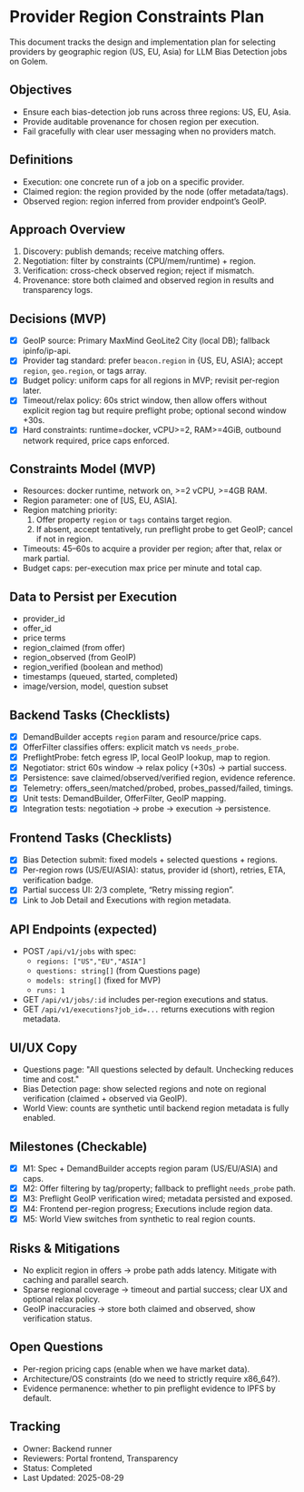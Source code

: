 # Provider Region Constraints Plan

This document tracks the design and implementation plan for selecting providers by geographic region (US, EU, Asia) for LLM Bias Detection jobs on Golem.

## Objectives
- Ensure each bias-detection job runs across three regions: US, EU, Asia.
- Provide auditable provenance for chosen region per execution.
- Fail gracefully with clear user messaging when no providers match.

## Definitions
- Execution: one concrete run of a job on a specific provider.
- Claimed region: the region provided by the node (offer metadata/tags).
- Observed region: region inferred from provider endpoint’s GeoIP.

## Approach Overview
1. Discovery: publish demands; receive matching offers.
2. Negotiation: filter by constraints (CPU/mem/runtime) + region.
3. Verification: cross-check observed region; reject if mismatch.
4. Provenance: store both claimed and observed region in results and transparency logs.

## Decisions (MVP)
- [x] GeoIP source: Primary MaxMind GeoLite2 City (local DB); fallback ipinfo/ip-api.
- [x] Provider tag standard: prefer `beacon.region` in {US, EU, ASIA}; accept `region`, `geo.region`, or tags array.
- [x] Budget policy: uniform caps for all regions in MVP; revisit per-region later.
- [x] Timeout/relax policy: 60s strict window, then allow offers without explicit region tag but require preflight probe; optional second window +30s.
- [x] Hard constraints: runtime=docker, vCPU>=2, RAM>=4GiB, outbound network required, price caps enforced.

## Constraints Model (MVP)
- Resources: docker runtime, network on, >=2 vCPU, >=4GB RAM.
- Region parameter: one of [US, EU, ASIA].
- Region matching priority:
  1) Offer property `region` or `tags` contains target region.
  2) If absent, accept tentatively, run preflight probe to get GeoIP; cancel if not in region.
- Timeouts: 45–60s to acquire a provider per region; after that, relax or mark partial.
- Budget caps: per-execution max price per minute and total cap.

## Data to Persist per Execution
- provider_id
- offer_id
- price terms
- region_claimed (from offer)
- region_observed (from GeoIP)
- region_verified (boolean and method)
- timestamps (queued, started, completed)
- image/version, model, question subset

## Backend Tasks (Checklists)
- [x] DemandBuilder accepts `region` param and resource/price caps.
- [x] OfferFilter classifies offers: explicit match vs `needs_probe`.
- [x] PreflightProbe: fetch egress IP, local GeoIP lookup, map to region.
- [x] Negotiator: strict 60s window → relax policy (+30s) → partial success.
- [x] Persistence: save claimed/observed/verified region, evidence reference.
- [x] Telemetry: offers_seen/matched/probed, probes_passed/failed, timings.
- [x] Unit tests: DemandBuilder, OfferFilter, GeoIP mapping.
- [x] Integration tests: negotiation → probe → execution → persistence.

## Frontend Tasks (Checklists)
- [x] Bias Detection submit: fixed models + selected questions + regions.
- [x] Per-region rows (US/EU/ASIA): status, provider id (short), retries, ETA, verification badge.
- [x] Partial success UI: 2/3 complete, “Retry missing region”.
- [x] Link to Job Detail and Executions with region metadata.

## API Endpoints (expected)
- POST `/api/v1/jobs` with spec:
  - `regions: ["US","EU","ASIA"]`
  - `questions: string[]` (from Questions page)
  - `models: string[]` (fixed for MVP)
  - `runs: 1`
- GET `/api/v1/jobs/:id` includes per-region executions and status.
- GET `/api/v1/executions?job_id=...` returns executions with region metadata.

## UI/UX Copy
- Questions page: "All questions selected by default. Unchecking reduces time and cost."
- Bias Detection page: show selected regions and note on regional verification (claimed + observed via GeoIP).
- World View: counts are synthetic until backend region metadata is fully enabled.

## Milestones (Checkable)
- [x] M1: Spec + DemandBuilder accepts region param (US/EU/ASIA) and caps.
- [x] M2: Offer filtering by tag/property; fallback to preflight `needs_probe` path.
- [x] M3: Preflight GeoIP verification wired; metadata persisted and exposed.
- [x] M4: Frontend per-region progress; Executions include region data.
- [x] M5: World View switches from synthetic to real region counts.

## Risks & Mitigations
- No explicit region in offers → probe path adds latency. Mitigate with caching and parallel search.
- Sparse regional coverage → timeout and partial success; clear UX and optional relax policy.
- GeoIP inaccuracies → store both claimed and observed, show verification status.

## Open Questions
- Per-region pricing caps (enable when we have market data).
- Architecture/OS constraints (do we need to strictly require x86_64?).
- Evidence permanence: whether to pin preflight evidence to IPFS by default.

## Tracking
- Owner: Backend runner
- Reviewers: Portal frontend, Transparency
- Status: Completed
- Last Updated: 2025-08-29
